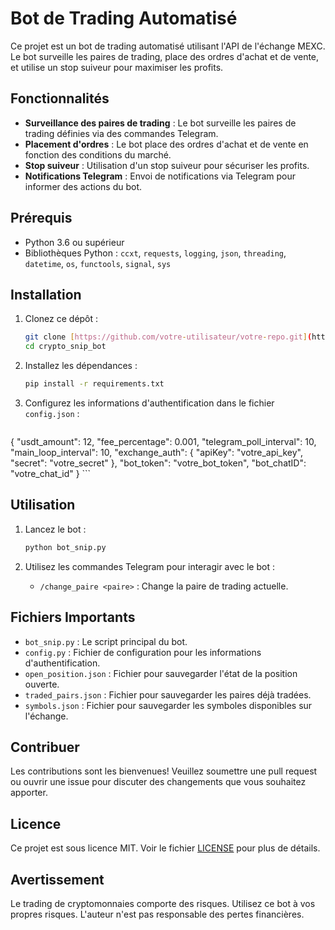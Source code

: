 # Bot de Trading Automatisé

Ce projet est un bot de trading automatisé utilisant l'API de l'échange MEXC. Le bot surveille les paires de trading, place des ordres d'achat et de vente, et utilise un stop suiveur pour maximiser les profits.

## Fonctionnalités

- **Surveillance des paires de trading** : Le bot surveille les paires de trading définies via des commandes Telegram.
- **Placement d'ordres** : Le bot place des ordres d'achat et de vente en fonction des conditions du marché.
- **Stop suiveur** : Utilisation d'un stop suiveur pour sécuriser les profits.
- **Notifications Telegram** : Envoi de notifications via Telegram pour informer des actions du bot.

## Prérequis

- Python 3.6 ou supérieur
- Bibliothèques Python : `ccxt`, `requests`, `logging`, `json`, `threading`, `datetime`, `os`, `functools`, `signal`, `sys`

## Installation

1. Clonez ce dépôt :
    ```bash
    git clone [https://github.com/votre-utilisateur/votre-repo.git](https://github.com/MariusB2-lab/crypto_snip_bot.git)
    cd crypto_snip_bot
    ```

2. Installez les dépendances :
    ```bash
    pip install -r requirements.txt
    ```

3. Configurez les informations d'authentification dans le fichier `config.json` :
    ```python
{
    "usdt_amount": 12,
    "fee_percentage": 0.001,
    "telegram_poll_interval": 10,
    "main_loop_interval": 10,
    "exchange_auth": {
        "apiKey": "votre_api_key",
        "secret": "votre_secret"
    },
    "bot_token": "votre_bot_token",
    "bot_chatID": "votre_chat_id"
}
    ```

## Utilisation

1. Lancez le bot :
    ```bash
    python bot_snip.py
    ```

2. Utilisez les commandes Telegram pour interagir avec le bot :
    - `/change_paire <paire>` : Change la paire de trading actuelle.

## Fichiers Importants

- `bot_snip.py` : Le script principal du bot.
- `config.py` : Fichier de configuration pour les informations d'authentification.
- `open_position.json` : Fichier pour sauvegarder l'état de la position ouverte.
- `traded_pairs.json` : Fichier pour sauvegarder les paires déjà tradées.
- `symbols.json` : Fichier pour sauvegarder les symboles disponibles sur l'échange.

## Contribuer

Les contributions sont les bienvenues! Veuillez soumettre une pull request ou ouvrir une issue pour discuter des changements que vous souhaitez apporter.

## Licence

Ce projet est sous licence MIT. Voir le fichier [LICENSE](LICENSE) pour plus de détails.

## Avertissement

Le trading de cryptomonnaies comporte des risques. Utilisez ce bot à vos propres risques. L'auteur n'est pas responsable des pertes financières.
